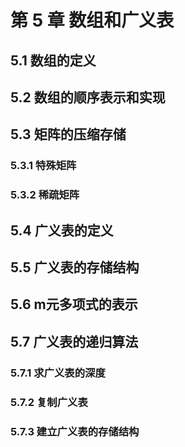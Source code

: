 # 第 5 章 数组和广义表

## 5.1 数组的定义

## 5.2 数组的顺序表示和实现

## 5.3 矩阵的压缩存储

### 5.3.1 特殊矩阵

### 5.3.2 稀疏矩阵

## 5.4 广义表的定义

## 5.5 广义表的存储结构

## 5.6 m元多项式的表示

## 5.7 广义表的递归算法

### 5.7.1 求广义表的深度

### 5.7.2 复制广义表

### 5.7.3 建立广义表的存储结构